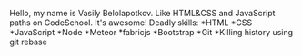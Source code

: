 Hello, my name is Vasily Belolapotkov.
Like HTML&CSS and JavaScript paths on CodeSchool. It's awesome!
Deadly skills:
*HTML
*CSS
*JavaScript
*Node
*Meteor
*fabricjs
*Bootstrap
*Git
*Killing history using git rebase